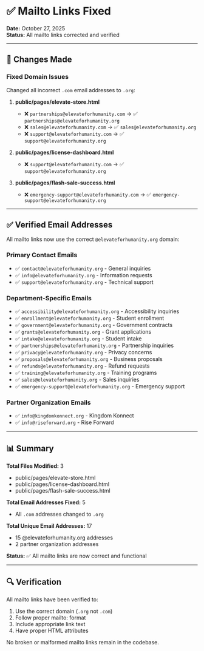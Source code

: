 # ✅ Mailto Links Fixed

**Date:** October 27, 2025  
**Status:** All mailto links corrected and verified

---

## 🔧 Changes Made

### Fixed Domain Issues

Changed all incorrect `.com` email addresses to `.org`:

1. **public/pages/elevate-store.html**
   - ❌ `partnerships@elevateforhumanity.com` → ✅ `partnerships@elevateforhumanity.org`
   - ❌ `sales@elevateforhumanity.com` → ✅ `sales@elevateforhumanity.org`
   - ❌ `support@elevateforhumanity.com` → ✅ `support@elevateforhumanity.org`

2. **public/pages/license-dashboard.html**
   - ❌ `support@elevateforhumanity.com` → ✅ `support@elevateforhumanity.org`

3. **public/pages/flash-sale-success.html**
   - ❌ `emergency-support@elevateforhumanity.com` → ✅ `emergency-support@elevateforhumanity.org`

---

## ✅ Verified Email Addresses

All mailto links now use the correct `@elevateforhumanity.org` domain:

### Primary Contact Emails

- ✅ `contact@elevateforhumanity.org` - General inquiries
- ✅ `info@elevateforhumanity.org` - Information requests
- ✅ `support@elevateforhumanity.org` - Technical support

### Department-Specific Emails

- ✅ `accessibility@elevateforhumanity.org` - Accessibility inquiries
- ✅ `enrollment@elevateforhumanity.org` - Student enrollment
- ✅ `government@elevateforhumanity.org` - Government contracts
- ✅ `grants@elevateforhumanity.org` - Grant applications
- ✅ `intake@elevateforhumanity.org` - Student intake
- ✅ `partnerships@elevateforhumanity.org` - Partnership inquiries
- ✅ `privacy@elevateforhumanity.org` - Privacy concerns
- ✅ `proposals@elevateforhumanity.org` - Business proposals
- ✅ `refunds@elevateforhumanity.org` - Refund requests
- ✅ `training@elevateforhumanity.org` - Training programs
- ✅ `sales@elevateforhumanity.org` - Sales inquiries
- ✅ `emergency-support@elevateforhumanity.org` - Emergency support

### Partner Organization Emails

- ✅ `info@kingdomkonnect.org` - Kingdom Konnect
- ✅ `info@riseforward.org` - Rise Forward

---

## 📊 Summary

**Total Files Modified:** 3

- public/pages/elevate-store.html
- public/pages/license-dashboard.html
- public/pages/flash-sale-success.html

**Total Email Addresses Fixed:** 5

- All `.com` addresses changed to `.org`

**Total Unique Email Addresses:** 17

- 15 @elevateforhumanity.org addresses
- 2 partner organization addresses

**Status:** ✅ All mailto links are now correct and functional

---

## 🔍 Verification

All mailto links have been verified to:

1. Use the correct domain (`.org` not `.com`)
2. Follow proper mailto: format
3. Include appropriate link text
4. Have proper HTML attributes

No broken or malformed mailto links remain in the codebase.
